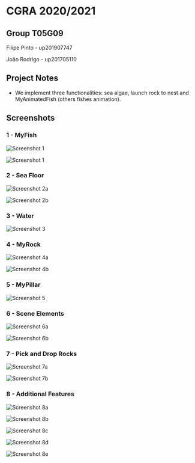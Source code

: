 # CGRA 2020/2021

## Group T05G09

Filipe Pinto - up201907747

João Rodrigo - up201705110


## Project Notes

- We implement three functionalities: sea algae, launch rock to nest and MyAnimatedFish (others fishes animation).

## Screenshots


### 1 - MyFish

![Screenshot 1](project/screenshots/proj-t5g09-1a.png)

![Screenshot 1](project/screenshots/proj-t5g09-1b.png)


### 2 - Sea Floor

![Screenshot 2a](project/screenshots/proj-t5g09-2a.png)

![Screenshot 2b](project/screenshots/proj-t5g09-2b.png)

### 3 - Water

![Screenshot 3](project/screenshots/proj-t5g09-3.png)

### 4 - MyRock

![Screenshot 4a](project/screenshots/proj-t5g09-4a.png)

![Screenshot 4b](project/screenshots/proj-t5g09-4b.png)

### 5 - MyPillar

![Screenshot 5](project/screenshots/proj-t5g09-5.png)

### 6 - Scene Elements

![Screenshot 6a](project/screenshots/proj-t5g09-6a.png)

![Screenshot 6b](project/screenshots/proj-t5g09-6b.png)

### 7 - Pick and Drop Rocks

![Screenshot 7a](project/screenshots/proj-t5g09-7a.png)

![Screenshot 7b](project/screenshots/proj-t5g09-7b.png)

### 8 - Additional Features

![Screenshot 8a](project/screenshots/proj-t5g09-8a.png)

![Screenshot 8b](project/screenshots/proj-t5g09-8b.png)

![Screenshot 8c](project/screenshots/proj-t5g09-8c.png)

![Screenshot 8d](project/screenshots/proj-t5g09-8d.png)

![Screenshot 8e](project/screenshots/proj-t5g09-8e.png)


